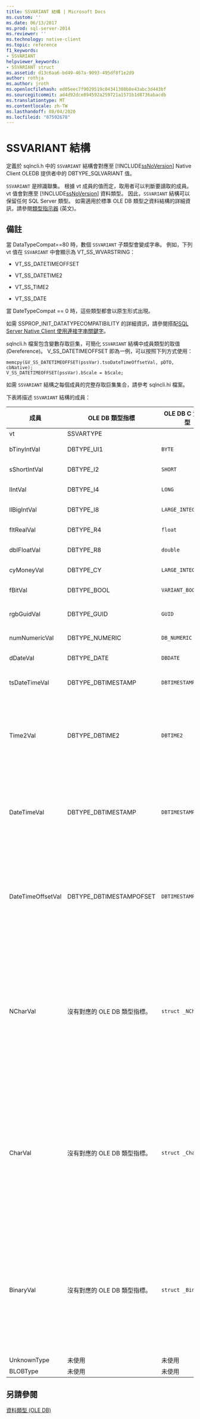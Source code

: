 ```yaml
---
title: SSVARIANT 結構 | Microsoft Docs
ms.custom: ''
ms.date: 06/13/2017
ms.prod: sql-server-2014
ms.reviewer: ''
ms.technology: native-client
ms.topic: reference
f1_keywords:
- SSVARIANT
helpviewer_keywords:
- SSVARIANT struct
ms.assetid: d13c6aa6-bd49-467a-9093-495df8f1e2d9
author: rothja
ms.author: jroth
ms.openlocfilehash: ed05eec7f9029519c04341380b8e43abc3d443bf
ms.sourcegitcommit: ad4d92dce894592a259721a1571b1d8736abacdb
ms.translationtype: MT
ms.contentlocale: zh-TW
ms.lasthandoff: 08/04/2020
ms.locfileid: "87592678"
---
```

# <a name="ssvariant-structure"></a>SSVARIANT 結構
  定義於 sqlncli.h 中的 `SSVARIANT` 結構會對應至 [!INCLUDE[ssNoVersion](../../includes/ssnoversion-md.md)] Native Client OLEDB 提供者中的 DBTYPE_SQLVARIANT 值。  
  
 `SSVARIANT` 是辨識聯集。 根據 vt 成員的值而定，取用者可以判斷要讀取的成員。 vt 值會對應至 [!INCLUDE[ssNoVersion](../../includes/ssnoversion-md.md)] 資料類型。 因此，`SSVARIANT` 結構可以保留任何 SQL Server 類型。 如需適用於標準 OLE DB 類型之資料結構的詳細資訊，請參閱[類型指示器](https://go.microsoft.com/fwlink/?LinkId=122171) \(英文\)。  
  
## <a name="remarks"></a>備註  
 當 DataTypeCompat==80 時，數個 `SSVARIANT` 子類型會變成字串。 例如，下列 vt 值在 `SSVARIANT` 中會顯示為 VT_SS_WVARSTRING：  
  
-   VT_SS_DATETIMEOFFSET  
  
-   VT_SS_DATETIME2  
  
-   VT_SS_TIME2  
  
-   VT_SS_DATE  
  
 當 DateTypeCompat == 0 時，這些類型都會以原生形式出現。  
  
 如需 SSPROP_INIT_DATATYPECOMPATIBILITY 的詳細資訊，請參閱搭配[SQL Server Native Client 使用連接字串關鍵字](../native-client/applications/using-connection-string-keywords-with-sql-server-native-client.md)。  
  
 sqlncli.h 檔案包含變數存取巨集，可簡化 `SSVARIANT` 結構中成員類型的取值 (Dereference)。 V_SS_DATETIMEOFFSET 即為一例，可以按照下列方式使用：  
  
```  
memcpy(&V_SS_DATETIMEOFFSET(pssVar).tsoDateTimeOffsetVal, pDTO, cbNative);  
V_SS_DATETIMEOFFSET(pssVar).bScale = bScale;  
```  
  
 如需 `SSVARIANT` 結構之每個成員的完整存取巨集集合，請參考 sqlncli.hi 檔案。  
  
 下表將描述 `SSVARIANT` 結構的成員：  
  
|成員|OLE DB 類型指標|OLE DB C 資料類型|vt 值|註解|  
|------------|---------------------------|------------------------|--------------|--------------|  
|vt|SSVARTYPE|||指定包含在 `SSVARIANT` 結構中的值類型。|  
|bTinyIntVal|DBTYPE_UI1|`BYTE`|`VT_SS_UI1`|支援 `tinyint`[!INCLUDE[ssNoVersion](../../includes/ssnoversion-md.md)] 資料類型。|  
|sShortIntVal|DBTYPE_I2|`SHORT`|`VT_SS_I2`|支援 `smallint`[!INCLUDE[ssNoVersion](../../includes/ssnoversion-md.md)] 資料類型。|  
|lIntVal|DBTYPE_I4|`LONG`|`VT_SS_I4`|支援 `int`[!INCLUDE[ssNoVersion](../../includes/ssnoversion-md.md)] 資料類型。|  
|llBigIntVal|DBTYPE_I8|`LARGE_INTEGER`|`VT_SS_I8`|支援 `bigint`[!INCLUDE[ssNoVersion](../../includes/ssnoversion-md.md)] 資料類型。|  
|fltRealVal|DBTYPE_R4|`float`|`VT_SS_R4`|支援 `real`[!INCLUDE[ssNoVersion](../../includes/ssnoversion-md.md)] 資料類型。|  
|dblFloatVal|DBTYPE_R8|`double`|`VT_SS_R8`|支援 `float`[!INCLUDE[ssNoVersion](../../includes/ssnoversion-md.md)] 資料類型。|  
|cyMoneyVal|DBTYPE_CY|`LARGE_INTEGER`|**VT_SS_MONEY VT_SS_SMALLMONEY**|支援 `money` 和**smallmoney** [!INCLUDE[ssNoVersion](../../includes/ssnoversion-md.md)] 資料類型。|  
|fBitVal|DBTYPE_BOOL|`VARIANT_BOOL`|`VT_SS_BIT`|支援 `bit`[!INCLUDE[ssNoVersion](../../includes/ssnoversion-md.md)] 資料類型。|  
|rgbGuidVal|DBTYPE_GUID|`GUID`|`VT_SS_GUID`|支援 `uniqueidentifier`[!INCLUDE[ssNoVersion](../../includes/ssnoversion-md.md)] 資料類型。|  
|numNumericVal|DBTYPE_NUMERIC|`DB_NUMERIC`|`VT_SS_NUMERIC`|支援 `numeric`[!INCLUDE[ssNoVersion](../../includes/ssnoversion-md.md)] 資料類型。|  
|dDateVal|DBTYPE_DATE|`DBDATE`|`VT_SS_DATE`|支援 `date`[!INCLUDE[ssNoVersion](../../includes/ssnoversion-md.md)] 資料類型。|  
|tsDateTimeVal|DBTYPE_DBTIMESTAMP|`DBTIMESTAMP`|`VT_SS_SMALLDATETIME VT_SS_DATETIME VT_SS_DATETIME2`|支援 `smalldatetime`、`datetime` 和 `datetime2`[!INCLUDE[ssNoVersion](../../includes/ssnoversion-md.md)] 資料類型。|  
|Time2Val|DBTYPE_DBTIME2|`DBTIME2`|`VT_SS_TIME2`|支援 `time`[!INCLUDE[ssNoVersion](../../includes/ssnoversion-md.md)] 資料類型。<br /><br /> 包括下列成員：<br /><br /> *tTime2Val* (`DBTIME2`) <br /><br /> *bScale* (`BYTE`) 會指定*tTime2Val*值的小數值。|  
|DateTimeVal|DBTYPE_DBTIMESTAMP|`DBTIMESTAMP`|`VT_SS_DATETIME2`|支援 `datetime2`[!INCLUDE[ssNoVersion](../../includes/ssnoversion-md.md)] 資料類型。<br /><br /> 包括下列成員：<br /><br /> *tsDataTimeVal* (DBTIMESTAMP)<br /><br /> *bScale* (`BYTE`) 會指定*tsDataTimeVal*值的小數值。|  
|DateTimeOffsetVal|DBTYPE_DBTIMESTAMPOFSET|`DBTIMESTAMPOFFSET`|`VT_SS_DATETIMEOFFSET`|支援 `datetimeoffset`[!INCLUDE[ssNoVersion](../../includes/ssnoversion-md.md)] 資料類型。<br /><br /> 包括下列成員：<br /><br /> *tsoDateTimeOffsetVal* (`DBTIMESTAMPOFFSET`) <br /><br /> *bScale* (`BYTE`) 會指定*tsoDateTimeOffsetVal*值的小數值。|  
|NCharVal|沒有對應的 OLE DB 類型指標。|`struct _NCharVal`|`VT_SS_WVARSTRING,`<br /><br /> `VT_SS_WSTRING`|支援 `nchar` 和**Nvarchar** [!INCLUDE[ssNoVersion](../../includes/ssnoversion-md.md)] 資料類型。<br /><br /> 包括下列成員：<br /><br /> *sActualLength* (`SHORT`) 指定*pwchNCharVal*點之字串的實際長度。 不包括結尾的零。<br /><br /> *sMaxLength* (`SHORT`) 指定*pwchNCharVal*所指向之字串的最大長度。<br /><br /> *pwchNCharVal* (`WCHAR` \* 字串的) 指標。<br /><br /> 未使用的成員：*rgbReserved*、*dwReserved* 及 *pwchReserved*。|  
|CharVal|沒有對應的 OLE DB 類型指標。|`struct _CharVal`|`VT_SS_STRING,`<br /><br /> `VT_SS_VARSTRING`|支援 `char` 和**Varchar** [!INCLUDE[ssNoVersion](../../includes/ssnoversion-md.md)] 資料類型。<br /><br /> 包括下列成員：<br /><br /> *sActualLength* (`SHORT`) 指定*pchCharVal*點之字串的實際長度。 不包括結尾的零。<br /><br /> *sMaxLength* (`SHORT`) 指定*pchCharVal*所指向之字串的最大長度。<br /><br /> *pchCharVal* (`CHAR` \* 字串的) 指標。<br /><br /> 未使用的成員：<br /><br /> *rgbReserved*、*dwReserved* 及 *pwchReserved*。|  
|BinaryVal|沒有對應的 OLE DB 類型指標。|`struct _BinaryVal`|`VT_SS_VARBINARY,`<br /><br /> `VT_SS_BINARY`|支援 `binary` 和**Varbinary** [!INCLUDE[ssNoVersion](../../includes/ssnoversion-md.md)] 資料類型。<br /><br /> 包括下列成員：<br /><br /> *sActualLength* (`SHORT`) 指定*prgbBinaryVal*點之資料的實際長度。<br /><br /> *sMaxLength* (`SHORT`) 指定*prgbBinaryVal*點之資料的最大長度。<br /><br /> *prgbBinaryVal* (`BYTE` \* 二進位資料的) 指標。<br /><br /> 未使用的成員：*dwReserved*。|  
|UnknownType|未使用|未使用|未使用|未使用|  
|BLOBType|未使用|未使用|未使用|未使用|  
  
## <a name="see-also"></a>另請參閱  
 [資料類型 &#40;OLE DB&#41;](data-types-ole-db.md)  
  
  

